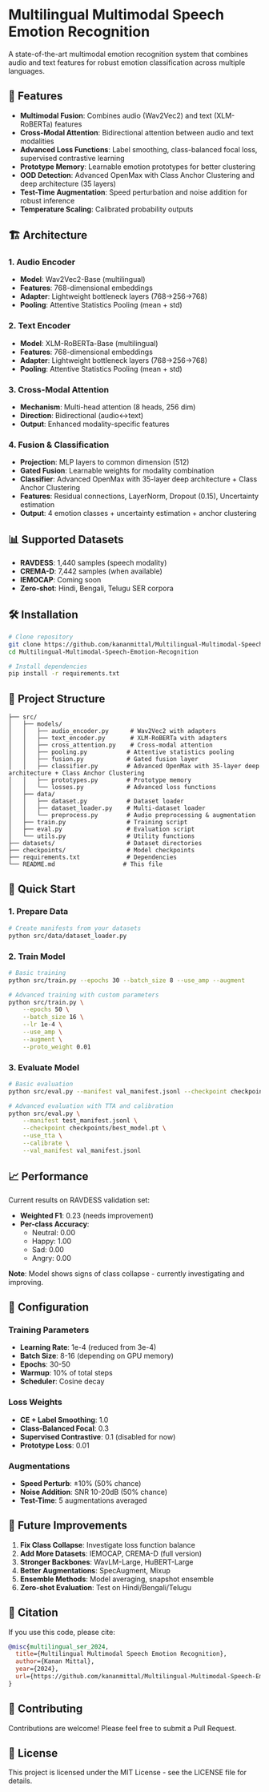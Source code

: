 # Multilingual Multimodal Speech Emotion Recognition

A state-of-the-art multimodal emotion recognition system that combines audio and text features for robust emotion classification across multiple languages.

## 🚀 Features

- **Multimodal Fusion**: Combines audio (Wav2Vec2) and text (XLM-RoBERTa) features
- **Cross-Modal Attention**: Bidirectional attention between audio and text modalities
- **Advanced Loss Functions**: Label smoothing, class-balanced focal loss, supervised contrastive learning
- **Prototype Memory**: Learnable emotion prototypes for better clustering
- **OOD Detection**: Advanced OpenMax with Class Anchor Clustering and deep architecture (35 layers)
- **Test-Time Augmentation**: Speed perturbation and noise addition for robust inference
- **Temperature Scaling**: Calibrated probability outputs

## 🏗️ Architecture

### 1. Audio Encoder
- **Model**: Wav2Vec2-Base (multilingual)
- **Features**: 768-dimensional embeddings
- **Adapter**: Lightweight bottleneck layers (768→256→768)
- **Pooling**: Attentive Statistics Pooling (mean + std)

### 2. Text Encoder  
- **Model**: XLM-RoBERTa-Base (multilingual)
- **Features**: 768-dimensional embeddings
- **Adapter**: Lightweight bottleneck layers (768→256→768)
- **Pooling**: Attentive Statistics Pooling (mean + std)

### 3. Cross-Modal Attention
- **Mechanism**: Multi-head attention (8 heads, 256 dim)
- **Direction**: Bidirectional (audio↔text)
- **Output**: Enhanced modality-specific features

### 4. Fusion & Classification
- **Projection**: MLP layers to common dimension (512)
- **Gated Fusion**: Learnable weights for modality combination
- **Classifier**: Advanced OpenMax with 35-layer deep architecture + Class Anchor Clustering
- **Features**: Residual connections, LayerNorm, Dropout (0.15), Uncertainty estimation
- **Output**: 4 emotion classes + uncertainty estimation + anchor clustering

## 📊 Supported Datasets

- **RAVDESS**: 1,440 samples (speech modality)
- **CREMA-D**: 7,442 samples (when available)
- **IEMOCAP**: Coming soon
- **Zero-shot**: Hindi, Bengali, Telugu SER corpora

## 🛠️ Installation

```bash
# Clone repository
git clone https://github.com/kananmittal/Multilingual-Multimodal-Speech-Emotion-Recognition.git
cd Multilingual-Multimodal-Speech-Emotion-Recognition

# Install dependencies
pip install -r requirements.txt
```

## 📁 Project Structure

```
├── src/
│   ├── models/
│   │   ├── audio_encoder.py      # Wav2Vec2 with adapters
│   │   ├── text_encoder.py       # XLM-RoBERTa with adapters
│   │   ├── cross_attention.py    # Cross-modal attention
│   │   ├── pooling.py           # Attentive statistics pooling
│   │   ├── fusion.py            # Gated fusion layer
│   │   ├── classifier.py        # Advanced OpenMax with 35-layer deep architecture + Class Anchor Clustering
│   │   ├── prototypes.py        # Prototype memory
│   │   └── losses.py            # Advanced loss functions
│   ├── data/
│   │   ├── dataset.py           # Dataset loader
│   │   ├── dataset_loader.py    # Multi-dataset loader
│   │   └── preprocess.py        # Audio preprocessing & augmentation
│   ├── train.py                 # Training script
│   ├── eval.py                  # Evaluation script
│   └── utils.py                 # Utility functions
├── datasets/                    # Dataset directories
├── checkpoints/                 # Model checkpoints
├── requirements.txt             # Dependencies
└── README.md                   # This file
```

## 🚀 Quick Start

### 1. Prepare Data
```bash
# Create manifests from your datasets
python src/data/dataset_loader.py
```

### 2. Train Model
```bash
# Basic training
python src/train.py --epochs 30 --batch_size 8 --use_amp --augment

# Advanced training with custom parameters
python src/train.py \
    --epochs 50 \
    --batch_size 16 \
    --lr 1e-4 \
    --use_amp \
    --augment \
    --proto_weight 0.01
```

### 3. Evaluate Model
```bash
# Basic evaluation
python src/eval.py --manifest val_manifest.jsonl --checkpoint checkpoints/best_model.pt

# Advanced evaluation with TTA and calibration
python src/eval.py \
    --manifest test_manifest.jsonl \
    --checkpoint checkpoints/best_model.pt \
    --use_tta \
    --calibrate \
    --val_manifest val_manifest.jsonl
```

## 📈 Performance

Current results on RAVDESS validation set:
- **Weighted F1**: 0.23 (needs improvement)
- **Per-class Accuracy**: 
  - Neutral: 0.00
  - Happy: 1.00  
  - Sad: 0.00
  - Angry: 0.00

**Note**: Model shows signs of class collapse - currently investigating and improving.

## 🔧 Configuration

### Training Parameters
- **Learning Rate**: 1e-4 (reduced from 3e-4)
- **Batch Size**: 8-16 (depending on GPU memory)
- **Epochs**: 30-50
- **Warmup**: 10% of total steps
- **Scheduler**: Cosine decay

### Loss Weights
- **CE + Label Smoothing**: 1.0
- **Class-Balanced Focal**: 0.3
- **Supervised Contrastive**: 0.1 (disabled for now)
- **Prototype Loss**: 0.01

### Augmentations
- **Speed Perturb**: ±10% (50% chance)
- **Noise Addition**: SNR 10-20dB (50% chance)
- **Test-Time**: 5 augmentations averaged

## 🎯 Future Improvements

1. **Fix Class Collapse**: Investigate loss function balance
2. **Add More Datasets**: IEMOCAP, CREMA-D (full version)
3. **Stronger Backbones**: WavLM-Large, HuBERT-Large
4. **Better Augmentations**: SpecAugment, Mixup
5. **Ensemble Methods**: Model averaging, snapshot ensemble
6. **Zero-shot Evaluation**: Test on Hindi/Bengali/Telugu

## 📝 Citation

If you use this code, please cite:

```bibtex
@misc{multilingual_ser_2024,
  title={Multilingual Multimodal Speech Emotion Recognition},
  author={Kanan Mittal},
  year={2024},
  url={https://github.com/kananmittal/Multilingual-Multimodal-Speech-Emotion-Recognition}
}
```

## 🤝 Contributing

Contributions are welcome! Please feel free to submit a Pull Request.

## 📄 License

This project is licensed under the MIT License - see the LICENSE file for details.

